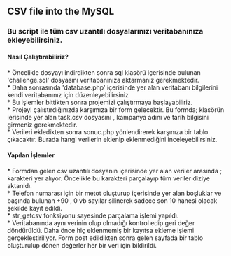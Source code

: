 <h2> CSV file into the MySQL </h2>
<h3> Bu script ile tüm csv uzantılı dosyalarınızı veritabanınıza ekleyebilirsiniz.<br></h3>
<p>
  <h4> Nasıl Çalıştırabiliriz? </h4>
</p>

<p>
* Öncelikle dosyayı indirdikten sonra sql klasörü içerisinde bulunan 'challenge.sql' dosyasını veritabanınıza aktarmanız gerekmektedir.<br>
* Daha sonrasında 'database.php' içerisinde yer alan veritabanı bilgilerini kendi veritabanınız için düzenleyebilirsiniz <br>
* Bu işlemler bittikten sonra projemizi çalıştırmaya başlayabiliriz. <br>
* Projeyi çalıştırdığınızda karşımıza bir form gelecektir. Bu formda; klasörün ierisinde yer alan task.csv dosyasını , kampanya adını ve tarih bilgisini girmeniz gerekmektedir.<br>
* Verileri ekledikten sonra sonuc.php yönlendirerek karşınıza bir tablo çıkacaktır. Burada hangi verilerin eklenip eklenmediğini inceleyebilirsiniz.<br>

</p>

<p>
  <h4> Yapılan İşlemler </h4>
</p>

<p>
* Formdan gelen csv uzantılı dosyanın içerisinde yer alan veriler arasında ; karakteri yer alıyor. Öncelikle bu karakteri parçalayıp tüm veriler diziye aktarıldı.<br>
* Telefon numarası için bir metot oluşturup içerisinde yer alan boşluklar ve başında bulunan +90 , 0 vb sayılar silinerek sadece son 10 hanesi olacak şekilde kayıt edildi.<br>
* str_getcsv fonksiyonu sayesinde parçalama işlemi yapıldı.<br>
* Veritabanında aynı verinin olup olmadığı kontrol edip geri değer döndürüldü. Daha önce hiç eklenmemiş bir kayıtsa ekleme işlemi gerçekleştiriliyor. Form post edildikten sonra gelen sayfada bir tablo oluşturulup dönen değerler her bir veri için bildirildi.<br>

</p>
